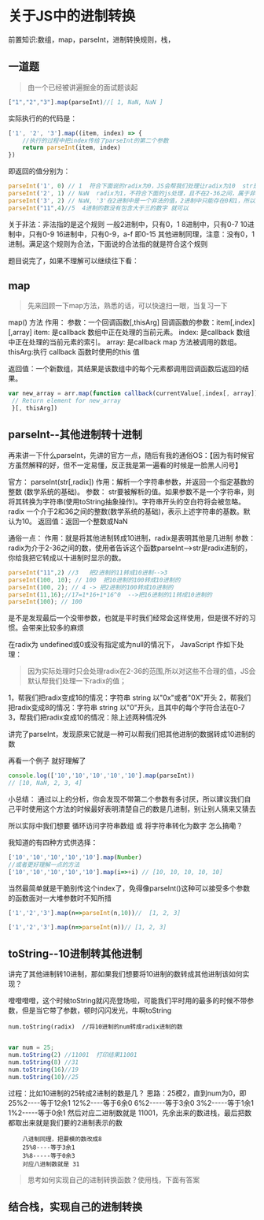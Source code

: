 # 关于JS中的进制转换

前置知识:数组，map，parseInt，进制转换规则，栈，
## 一道题
>由一个已经被讲遍掘金的面试题谈起

```js
["1","2","3"].map(parseInt)//[ 1, NaN, NaN ]
```

实际执行的的代码是：
```js
['1', '2', '3'].map((item, index) => {
    //执行的过程中把index传给了parseInt的第二个参数
	return parseInt(item, index)
})
```
即返回的值分别为：
```js
parseInt('1', 0) // 1  符合下面说的radix为0，JS会帮我们处理让radix为10  str是"1",则按10进制处理
parseInt('2', 1) // NaN  radix为1，不符合下面的js处理，且不在2-36之间，属于非法，故返回NaN
parseInt('3', 2) // NaN, '3'在2进制中是一个非法的值，2进制中只能存在0和1，所以最后返回了NaN
parseInt("11",4)//5  4进制的数没有包含大于三的数字 就可以
```
关于非法：非法指的是这个规则
一般2进制中，只有0，1
    8进制中，只有0-7
    10进制中，只有0-9
    16进制中，只有0-9，a-f 即0-15
其他进制同理，注意：没有0，1进制。满足这个规则为合法，下面说的合法指的就是符合这个规则

题目说完了，如果不理解可以继续往下看：
## map

>先来回顾一下map方法，熟悉的话，可以快速扫一眼，当复习一下

map() 方法
作用：
参数：一个回调函数[,thisArg]
        回调函数的参数：item[,index][,array]
            item: 是callback 数组中正在处理的当前元素。
            index: 是callback 数组中正在处理的当前元素的索引。
            array: 是callback map 方法被调用的数组。
        thisArg:执行 callback 函数时使用的this 值

返回值：一个新数组，其结果是该数组中的每个元素都调用回调函数后返回的结果。
```js
var new_array = arr.map(function callback(currentValue[,index[, array]]) {
 // Return element for new_array
 }[, thisArg])
```


## parseInt--其他进制转十进制
再来讲一下什么parseInt，先讲的官方一点，随后有我的通俗OS：【因为有时候官方虽然解释的好，但不一定易懂，反正我是第一遍看的时候是一脸黑人问号】

官方：
parseInt(str[,radix])
作用：解析一个字符串参数，并返回一个指定基数的整数 (数学系统的基础)。
参数：
    str要被解析的值。如果参数不是一个字符串，则将其转换为字符串(使用toString抽象操作)。字符串开头的空白符将会被忽略。
    radix 一个介于2和36之间的整数(数学系统的基础)，表示上述字符串的基数。默认为10。
返回值：返回一个整数或NaN

通俗一点：
作用：就是将其他进制转成10进制，radix是表明其他是几进制
参数：radix为介于2-36之间的数，使用者告诉这个函数parseInt-->str是radix进制的，你给我把它转成以十进制时显示的数。
```js
parseInt("11",2) //3   把2进制的11转成10进制-->3
parseInt(100, 10); // 100  把10进制的100转成10进制的
parseInt(100, 2); // 4 -> 把2进制的100转成10进制的
parseInt(11,16);//17=1*16+1*16^0  -->把16进制的11转成10进制的
parseInt(100); // 100
```
是不是发现最后一个没带参数，也就是平时我们经常会这样使用，但是很不好的习惯。会带来比较多的麻烦

在radix为 undefined或0或没有指定或为null的情况下，
JavaScript 作如下处理：
>因为实际处理时只会处理radix在2-36的范围,所以对这些不合理的值，JS会默认帮我们处理一下radix的值；

1，帮我们把radix变成16的情况：字符串 string 以"0x"或者"0X"开头
2，帮我们把radix变成8的情况：字符串 string 以"0"开头，且其中的每个字符合法在0-7
3，帮我们把radix变成10的情况：除上述两种情况外

讲完了parseInt，发现原来它就是一种可以帮我们把其他进制的数据转成10进制的数

再看一个例子 就好理解了
```js
console.log(['10','10','10','10','10'].map(parseInt))
// [10, NaN, 2, 3, 4]
```
小总结：
通过以上的分析，你会发现不带第二个参数有多讨厌，所以建议我们自己平时使用这个方法的时候最好表明清楚自己的数是几进制，别让别人猜来又猜去

所以实际中我们想要 循环访问字符串数组 或 将字符串转化为数字 怎么搞嘞？

我知道的有四种方式供选择：
```js
['10','10','10','10','10'].map(Number)  
//或者更好理解一点的方法
['10','10','10','10','10'].map(i=>+i) // [10, 10, 10, 10, 10]
```
当然最简单就是干脆别传这个index了，免得像parseInt()这种可以接受多个参数的函数面对一大堆参数时不知所措

```js
['1','2','3'].map(n=>parseInt(n,10))//  [1, 2, 3]

['1','2','3'].map(n=>parseInt(n))// [1, 2, 3]
```

## toString--10进制转其他进制
讲完了其他进制转10进制，那如果我们想要将10进制的数转成其他进制该如何实现？

噔噔噔噔，这个时候toString就闪亮登场啦，可能我们平时用的最多的时候不带参数，但是当它带了参数，顿时闪闪发光，牛啊toString

`num.toString(radix)  //将10进制的num转成radix进制的数`


```js

var num = 25;
num.toString(2) //11001  打印结果11001
num.toString(8) //31
num.toString(16)//19
num.toString(10)//25
```
过程：比如10进制的25转成2进制的数是几？
    思路：25模2，直到num为0，即
        25%2----等于12余1
        12%2----等于6余0
        6%2-----等于3余0
        3%2-----等于1余1
        1%2-----等于0余1
        然后对应二进制数就是 11001，先余出来的数进栈，最后把数都取出来就是我们要的2进制表示的数
       
        八进制同理，把要模的数改成8
        25%8----等于3余1
        3%8-----等于0余3
        对应八进制数就是 31

>思考如何实现自己的进制转换函数？使用栈，下面有答案
## 结合栈，实现自己的进制转换






